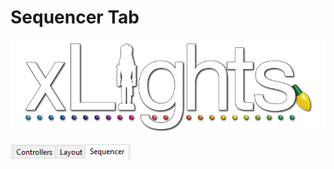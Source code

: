 # Sequencer Tab

![](../../.gitbook/assets/xLights-Logo.png)

![](<../../.gitbook/assets/image (164).png>)
